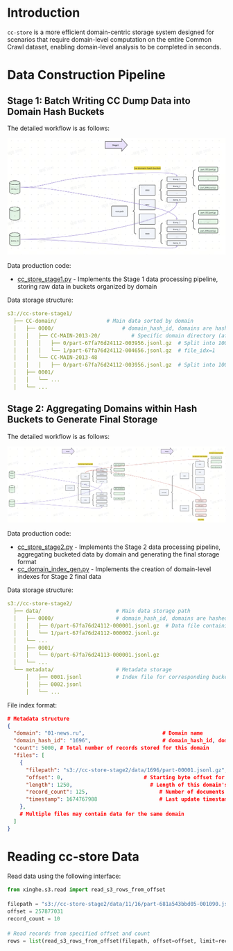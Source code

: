 # Introduction

`cc-store` is a more efficient domain-centric storage system designed for scenarios that require domain-level computation on the entire Common Crawl dataset, enabling domain-level analysis to be completed in seconds.

# Data Construction Pipeline

## Stage 1: Batch Writing CC Dump Data into Domain Hash Buckets

The detailed workflow is as follows:

![CC_Store Stage 1 Processing Workflow](/docs/images/cc_store_stage1.png)

Data production code:

- [cc_store_stage1.py](./pipeline/cc_store_stage1.py) - Implements the Stage 1 data processing pipeline, storing raw data in buckets organized by domain

Data storage structure:

```yaml
s3://cc-store-stage1/
  ├── CC-domain/                # Main data sorted by domain
  │   ├── 0000/                      # domain_hash_id, domains are hashed into 1000 buckets using xxhash.xxh64_intdigest(domain) % 1000
  │   │   ├── CC-MAIN-2013-20/          # Specific domain directory (after domain normalization)
  │   │   │   ├── 0/part-67fa76d24112-003956.jsonl.gz  # Split into 100k records, file_idx=0
  │   │   │   └── 1/part-67fa76d24112-004656.jsonl.gz  # file_idx=1
  │   │   └── CC-MAIN-2013-48
  │   │   │   ├── 0/part-67fa76d24112-003956.jsonl.gz  # Split into 100k records, file_idx=0
  │   ├── 0001/
  │   │   └── ...
  │   └── ...

```

## Stage 2: Aggregating Domains within Hash Buckets to Generate Final Storage

The detailed workflow is as follows:

![CC_Store Stage 2 Processing Workflow](/docs/images/cc_store_stage2.png)

Data production code:

- [cc_store_stage2.py](./pipeline/cc_store_stage2.py) - Implements the Stage 2 data processing pipeline, aggregating bucketed data by domain and generating the final storage format
- [cc_domain_index_gen.py](./pipeline/cc_domain_index_gen.py) - Implements the creation of domain-level indexes for Stage 2 final data

Data storage structure:

```yaml
s3://cc-store-stage2/
  ├── data/                        # Main data storage path
  │   ├── 0000/                    # domain_hash_id, domains are hashed into 1000 buckets using xxhash.xxh64_intdigest(domain) % 1000
  │   │   ├── 0/part-67fa76d24112-000001.jsonl.gz  # Data file containing multiple domains (~2GB)
  │   │   └── 1/part-67fa76d24112-000002.jsonl.gz
  │   └── ...
  │   ├── 0001/
  │   │   └── 0/part-67fa76d24113-000001.jsonl.gz
  │   └── ...
  └── metadata/                    # Metadata storage
      │   ├── 0001.jsonl           # Index file for corresponding bucket data
      │   ├── 0002.jsonl
      │   └── ...
```

File index format:

```json
# Metadata structure
{
  "domain": "01-news.ru",                         # Domain name
  "domain_hash_id": "1696",                       # domain_hash_id, domains are hashed into 10000 buckets using xxhash.xxh64_intdigest(domain) % 10000
  "count": 5000, # Total number of records stored for this domain
  "files": [
    {
      "filepath": "s3://cc-store-stage2/data/1696/part-00001.jsonl.gz",  # File path
      "offset": 0,                          # Starting byte offset for this domain's data in the file
      "length": 1250,                         # Length of this domain's data
      "record_count": 125,                       # Number of documents within this offset and length
      "timestamp": 1674767988                    # Last update timestamp
    },
    # Multiple files may contain data for the same domain
  ]
}
```

# Reading cc-store Data

Read data using the following interface:

```python
from xinghe.s3.read import read_s3_rows_from_offset

filepath = "s3://cc-store-stage2/data/11/16/part-681a543bbd05-001090.jsonl.gz"
offset = 257877031
record_count = 10

# Read records from specified offset and count
rows = list(read_s3_rows_from_offset(filepath, offset=offset, limit=record_count))
```
